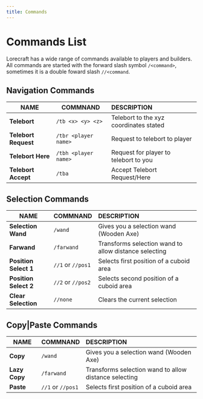 ```yaml
---
title: Commands
---
```


# Commands List

Lorecraft has a wide range of commands available to players and builders. All commands are started with the forward slash symbol `/<command>`, sometimes it is a double foward slash `//<command`.

## Navigation Commands

| NAME                 | COMMNAND             | DESCRIPTION                            |
| -------------------- | -------------------- | :------------------------------------- |
| **Telebort**         | `/tb <x> <y> <z>`    | Telebort to the xyz coordinates stated |
| **Telebort Request** | `/tbr <player name>` | Request to telebort to player          |
| **Telebort Here**    | `/tbh <player name>` | Request for player to telebort to you  |
| **Telebort Accept**  | `/tba`               | Accept Telebort Request/Here           |

## Selection Commands

| NAME                  | COMMNAND          | DESCRIPTION                                           |
| --------------------- | ----------------- | :---------------------------------------------------- |
| **Selection Wand**    | `/wand`           | Gives you a selection wand (Wooden Axe)               |
| **Farwand**           | `/farwand`        | Transforms selection wand to allow distance selecting |
| **Position Select 1** | `//1` or `//pos1` | Selects first position of a cuboid area               |
| **Position Select 2** | `//2` or `//pos2` | Selects second position of a cuboid area              |
| **Clear Selection**   | `//none`          | Clears the current selection                          |

## Copy|Paste Commands

| NAME          | COMMNAND          | DESCRIPTION                                           |
| ------------- | ----------------- | :---------------------------------------------------- |
| **Copy**      | `/wand`           | Gives you a selection wand (Wooden Axe)               |
| **Lazy Copy** | `/farwand`        | Transforms selection wand to allow distance selecting |
| **Paste**     | `//1` or `//pos1` | Selects first position of a cuboid area               |
